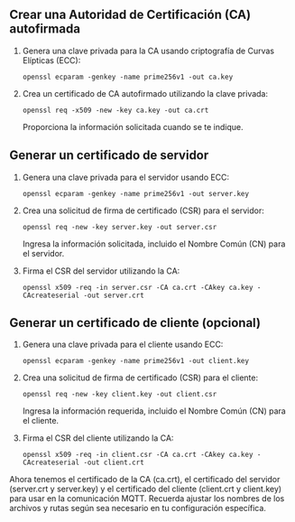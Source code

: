 ## Crear una Autoridad de Certificación (CA) autofirmada

1. Genera una clave privada para la CA usando criptografía de Curvas Elípticas (ECC):

   ```
   openssl ecparam -genkey -name prime256v1 -out ca.key
   ```

2. Crea un certificado de CA autofirmado utilizando la clave privada:

   ```
   openssl req -x509 -new -key ca.key -out ca.crt
   ```

   Proporciona la información solicitada cuando se te indique.

## Generar un certificado de servidor

1. Genera una clave privada para el servidor usando ECC:

   ```
   openssl ecparam -genkey -name prime256v1 -out server.key
   ```

2. Crea una solicitud de firma de certificado (CSR) para el servidor:

   ```
   openssl req -new -key server.key -out server.csr
   ```

   Ingresa la información solicitada, incluido el Nombre Común (CN) para el servidor.

3. Firma el CSR del servidor utilizando la CA:

   ```
   openssl x509 -req -in server.csr -CA ca.crt -CAkey ca.key -CAcreateserial -out server.crt
   ```

## Generar un certificado de cliente (opcional)

1. Genera una clave privada para el cliente usando ECC:

   ```
   openssl ecparam -genkey -name prime256v1 -out client.key
   ```

2. Crea una solicitud de firma de certificado (CSR) para el cliente:

   ```
   openssl req -new -key client.key -out client.csr
   ```

   Ingresa la información requerida, incluido el Nombre Común (CN) para el cliente.

3. Firma el CSR del cliente utilizando la CA:

   ```
   openssl x509 -req -in client.csr -CA ca.crt -CAkey ca.key -CAcreateserial -out client.crt
   ```

Ahora tenemos el certificado de la CA (ca.crt), el certificado del servidor (server.crt y server.key) y el certificado del cliente (client.crt y client.key) para usar en la comunicación MQTT. Recuerda ajustar los nombres de los archivos y rutas según sea necesario en tu configuración específica.
